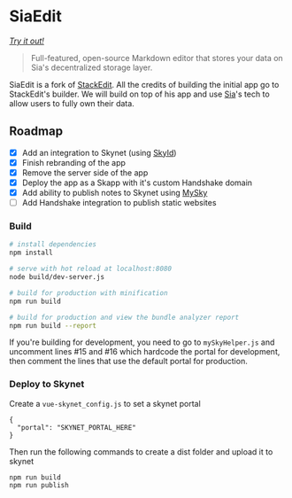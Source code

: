 # SiaEdit
*[Try it out!](https://siaedit.hns.siasky.net/)*

> Full-featured, open-source Markdown editor that stores your data on Sia's decentralized storage layer.

SiaEdit is a fork of [StackEdit](https://stackedit.io/). All the credits of building the initial app go to StackEdit's builder. We will build on top of his app and use [Sia](https://sia.tech)'s tech to allow users to fully own their data.

## Roadmap

 - [x] Add an integration to Skynet (using [SkyId](https://github.com/DaWe35/SkyID))
 - [x] Finish rebranding of the app
 - [x] Remove the server side of the app
 - [x] Deploy the app as a Skapp with it's custom Handshake domain
 - [x] Add ability to publish notes to Skynet using [MySky](https://siasky.net/docs/#mysky)
- [ ] Add Handshake integration to publish static websites

### Build

```bash
# install dependencies
npm install

# serve with hot reload at localhost:8080
node build/dev-server.js

# build for production with minification
npm run build

# build for production and view the bundle analyzer report
npm run build --report
```
If you're building for development, you need to go to ``mySkyHelper.js`` and uncomment lines #15 and #16 which hardcode the portal for development, then comment the lines that use the default portal for production.

### Deploy to Skynet

Create a ```vue-skynet_config.js``` to set a skynet portal
```
{
  "portal": "SKYNET_PORTAL_HERE"
}
```
Then run the following commands to create a dist folder and upload it to skynet

```
npm run build
npm run publish
```


